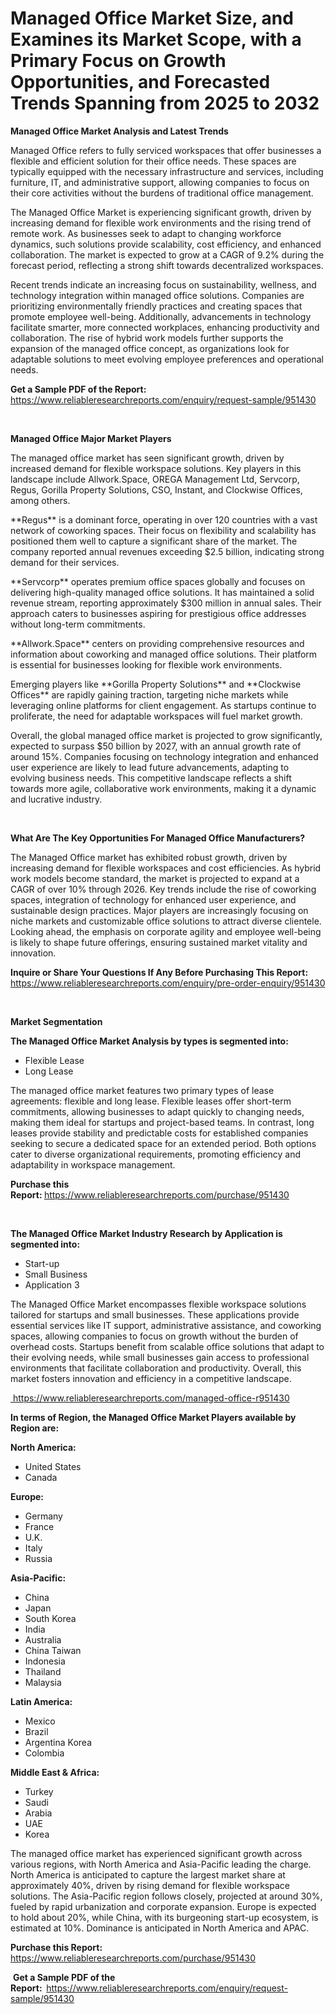 <p><h1>Managed Office Market Size, and Examines its Market Scope, with a Primary Focus on Growth Opportunities, and Forecasted Trends Spanning from 2025 to 2032</h1></p><p><strong>Managed Office Market Analysis and Latest Trends</strong></p>
<p><p>Managed Office refers to fully serviced workspaces that offer businesses a flexible and efficient solution for their office needs. These spaces are typically equipped with the necessary infrastructure and services, including furniture, IT, and administrative support, allowing companies to focus on their core activities without the burdens of traditional office management.</p><p>The Managed Office Market is experiencing significant growth, driven by increasing demand for flexible work environments and the rising trend of remote work. As businesses seek to adapt to changing workforce dynamics, such solutions provide scalability, cost efficiency, and enhanced collaboration. The market is expected to grow at a CAGR of 9.2% during the forecast period, reflecting a strong shift towards decentralized workspaces.</p><p>Recent trends indicate an increasing focus on sustainability, wellness, and technology integration within managed office solutions. Companies are prioritizing environmentally friendly practices and creating spaces that promote employee well-being. Additionally, advancements in technology facilitate smarter, more connected workplaces, enhancing productivity and collaboration. The rise of hybrid work models further supports the expansion of the managed office concept, as organizations look for adaptable solutions to meet evolving employee preferences and operational needs.</p></p>
<p><strong>Get a Sample PDF of the Report:&nbsp;</strong> <a href="https://www.reliableresearchreports.com/enquiry/request-sample/951430?utm_campaign=3092&utm_medium=2&utm_source=Github&utm_content=ia&utm_term=18042025&utm_id=managed-office">https://www.reliableresearchreports.com/enquiry/request-sample/951430</a></p>
<p>&nbsp;</p>
<p><strong>Managed Office Major Market Players</strong></p>
<p><p>The managed office market has seen significant growth, driven by increased demand for flexible workspace solutions. Key players in this landscape include Allwork.Space, OREGA Management Ltd, Servcorp, Regus, Gorilla Property Solutions, CSO, Instant, and Clockwise Offices, among others.</p><p>**Regus** is a dominant force, operating in over 120 countries with a vast network of coworking spaces. Their focus on flexibility and scalability has positioned them well to capture a significant share of the market. The company reported annual revenues exceeding $2.5 billion, indicating strong demand for their services.</p><p>**Servcorp** operates premium office spaces globally and focuses on delivering high-quality managed office solutions. It has maintained a solid revenue stream, reporting approximately $300 million in annual sales. Their approach caters to businesses aspiring for prestigious office addresses without long-term commitments.</p><p>**Allwork.Space** centers on providing comprehensive resources and information about coworking and managed office solutions. Their platform is essential for businesses looking for flexible work environments.</p><p>Emerging players like **Gorilla Property Solutions** and **Clockwise Offices** are rapidly gaining traction, targeting niche markets while leveraging online platforms for client engagement. As startups continue to proliferate, the need for adaptable workspaces will fuel market growth.</p><p>Overall, the global managed office market is projected to grow significantly, expected to surpass $50 billion by 2027, with an annual growth rate of around 15%. Companies focusing on technology integration and enhanced user experience are likely to lead future advancements, adapting to evolving business needs. This competitive landscape reflects a shift towards more agile, collaborative work environments, making it a dynamic and lucrative industry.</p></p>
<p>&nbsp;</p>
<p><strong>What Are The Key Opportunities For Managed Office Manufacturers?</strong></p>
<p><p>The Managed Office market has exhibited robust growth, driven by increasing demand for flexible workspaces and cost efficiencies. As hybrid work models become standard, the market is projected to expand at a CAGR of over 10% through 2026. Key trends include the rise of coworking spaces, integration of technology for enhanced user experience, and sustainable design practices. Major players are increasingly focusing on niche markets and customizable office solutions to attract diverse clientele. Looking ahead, the emphasis on corporate agility and employee well-being is likely to shape future offerings, ensuring sustained market vitality and innovation.</p></p>
<p><strong>Inquire or Share Your Questions If Any Before Purchasing This Report:</strong> <a href="https://www.reliableresearchreports.com/enquiry/pre-order-enquiry/951430?utm_campaign=3092&utm_medium=2&utm_source=Github&utm_content=ia&utm_term=18042025&utm_id=managed-office">https://www.reliableresearchreports.com/enquiry/pre-order-enquiry/951430</a></p>
<p>&nbsp;</p>
<p><strong>Market Segmentation</strong></p>
<p><strong>The Managed Office Market Analysis by types is segmented into:</strong></p>
<p><ul><li>Flexible Lease</li><li>Long Lease</li></ul></p>
<p><p>The managed office market features two primary types of lease agreements: flexible and long lease. Flexible leases offer short-term commitments, allowing businesses to adapt quickly to changing needs, making them ideal for startups and project-based teams. In contrast, long leases provide stability and predictable costs for established companies seeking to secure a dedicated space for an extended period. Both options cater to diverse organizational requirements, promoting efficiency and adaptability in workspace management.</p></p>
<p><strong>Purchase this Report:&nbsp;</strong><a href="https://www.reliableresearchreports.com/purchase/951430?utm_campaign=3092&utm_medium=2&utm_source=Github&utm_content=ia&utm_term=18042025&utm_id=managed-office">https://www.reliableresearchreports.com/purchase/951430</a></p>
<p>&nbsp;</p>
<p><strong>The Managed Office Market Industry Research by Application is segmented into:</strong></p>
<p><ul><li>Start-up</li><li>Small Business</li><li>Application 3</li></ul></p>
<p><p>The Managed Office Market encompasses flexible workspace solutions tailored for startups and small businesses. These applications provide essential services like IT support, administrative assistance, and coworking spaces, allowing companies to focus on growth without the burden of overhead costs. Startups benefit from scalable office solutions that adapt to their evolving needs, while small businesses gain access to professional environments that facilitate collaboration and productivity. Overall, this market fosters innovation and efficiency in a competitive landscape.</p></p>
<p><a href="https://www.reliableresearchreports.com/managed-office-r951430?utm_campaign=3092&utm_medium=2&utm_source=Github&utm_content=ia&utm_term=18042025&utm_id=managed-office">&nbsp;https://www.reliableresearchreports.com/managed-office-r951430</a></p>
<p><strong>In terms of Region, the Managed Office Market Players available by Region are:</strong></p>
<p>
    <p> <strong> North America: </strong>
        <ul>
            <li>United States</li>
            <li>Canada</li>
        </ul>
        </p> 
    <p> <strong> Europe: </strong>
        <ul>
            <li>Germany</li>
            <li>France</li>
            <li>U.K.</li>
            <li>Italy</li>
            <li>Russia</li>
        </ul>
        </p> 
    <p> <strong> Asia-Pacific: </strong>
        <ul>
            <li>China</li>
            <li>Japan</li>
            <li>South Korea</li>
            <li>India</li>
            <li>Australia</li>
            <li>China Taiwan</li>
            <li>Indonesia</li>
            <li>Thailand</li>
            <li>Malaysia</li>
        </ul>
        </p> 
    <p> <strong> Latin America: </strong>
        <ul>
            <li>Mexico</li>
            <li>Brazil</li>
            <li>Argentina Korea</li>
            <li>Colombia</li>
        </ul>
        </p> 
    <p> <strong> Middle East & Africa: </strong>
        <ul>
            <li>Turkey</li>
            <li>Saudi</li>
            <li>Arabia</li>
            <li>UAE</li>
            <li>Korea</li>
        </ul>
    </p>
    </p>
<p><p>The managed office market has experienced significant growth across various regions, with North America and Asia-Pacific leading the charge. North America is anticipated to capture the largest market share at approximately 40%, driven by rising demand for flexible workspace solutions. The Asia-Pacific region follows closely, projected at around 30%, fueled by rapid urbanization and corporate expansion. Europe is expected to hold about 20%, while China, with its burgeoning start-up ecosystem, is estimated at 10%. Dominance is anticipated in North America and APAC.</p></p>
<p><strong>Purchase this Report: </strong><a href="https://www.reliableresearchreports.com/purchase/951430?utm_campaign=3092&utm_medium=2&utm_source=Github&utm_content=ia&utm_term=18042025&utm_id=managed-office">https://www.reliableresearchreports.com/purchase/951430</a></p>
<p>&nbsp;<strong>Get a Sample PDF of the Report:&nbsp;&nbsp;</strong><a href="https://www.reliableresearchreports.com/enquiry/request-sample/951430?utm_campaign=3092&utm_medium=2&utm_source=Github&utm_content=ia&utm_term=18042025&utm_id=managed-office">https://www.reliableresearchreports.com/enquiry/request-sample/951430</a></p>
<p><strong></strong></p>
<p><p></p><p></p><p></p></p>